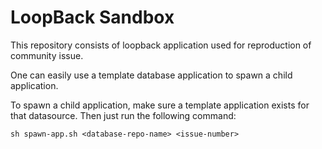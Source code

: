 # LoopBack Sandbox

This repository consists of loopback application used for reproduction of community issue.

One can easily use a template database application to spawn a child application.

To spawn a child application, make sure a template application exists for that datasource. Then just run the following command:
```
sh spawn-app.sh <database-repo-name> <issue-number>
```